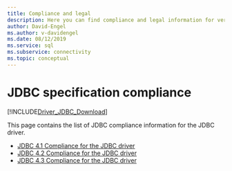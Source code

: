 ```yaml
---
title: Compliance and legal
description: Here you can find compliance and legal information for version 4.x of the JDBC SQL driver.
author: David-Engel
ms.author: v-davidengel
ms.date: 08/12/2019
ms.service: sql
ms.subservice: connectivity
ms.topic: conceptual
---
```

# JDBC specification compliance

[!INCLUDE[Driver_JDBC_Download](../../includes/driver_jdbc_download.md)]

 This page contains the list of JDBC compliance information for the JDBC driver.

* [JDBC 4.1 Compliance for the JDBC driver](jdbc-4-1-compliance-for-the-jdbc-driver.md)
* [JDBC 4.2 Compliance for the JDBC driver](jdbc-4-2-compliance-for-the-jdbc-driver.md)
* [JDBC 4.3 Compliance for the JDBC driver](jdbc-4-3-compliance-for-the-jdbc-driver.md)

